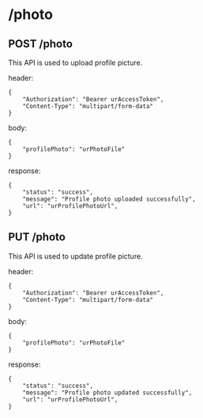# /photo

## POST /photo
This API is used to upload profile picture.

header:
```
{
    "Authorization": "Bearer urAccessToken",
    "Content-Type": "multipart/form-data"
}
```

body:
```
{
    "profilePhoto": "urPhotoFile"
}
```

response:
```
{
    "status": "success",
    "message": "Profile photo uploaded successfully",
    "url": "urProfilePhotoUrl",
}
```

## PUT /photo
This API is used to update profile picture.

header:
```
{
    "Authorization": "Bearer urAccessToken",
    "Content-Type": "multipart/form-data"
}
```

body:
```
{
    "profilePhoto": "urPhotoFile"
}
```

response:
```
{
    "status": "success",
    "message": "Profile photo updated successfully",
    "url": "urProfilePhotoUrl",
}
```

